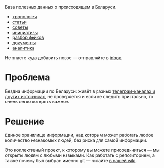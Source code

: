 База полезных данных о происходящем в Беларуси.

- [хронология](./timeline)
- [статьи](./articles)
- [советы](./advices)
- [инициативы](./initiatives)
- [разбор фейков](./fakes)
- [документы](./documents)
- [аналитика](./analytics)

Не знаете куда добавить новое — отправляйте в [inbox](./inbox).

# Проблема

Бездна информации по Беларуси: живёт в разных [телеграм-каналах и других источниках](./sources), не проверяется и если не следить пристально, то очень легко потерять важное.

# Решение

Единое хранилище информации, над которым может работать любое количество незнакомых людей, без риска для самой информации.

Это коллективный проект, к которому вы можете присоединиться — мы открыты людям с любыми навыками. Как работать с репозиторием, а также почему был выбран именно git — читайте [в нашей wiki](https://github.com/free-belarus/info/wiki).
